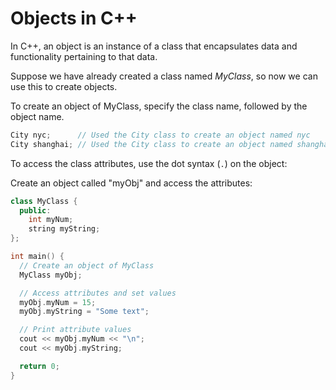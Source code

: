 # Objects in C++

In C++, an object is an instance of a class that encapsulates data and functionality pertaining to that data.


Suppose we have already created a class named _MyClass_, so now we can use this to create objects.

To create an object of MyClass, specify the class name, followed by the object name.

```cpp
City nyc;      // Used the City class to create an object named nyc
City shanghai; // Used the City class to create an object named shanghai
```

To access the class attributes, use the dot syntax (`.`) on the object:

Create an object called "myObj" and access the attributes:

```cpp
class MyClass {       
  public:
    int myNum;
    string myString;
};

int main() {
  // Create an object of MyClass
  MyClass myObj;

  // Access attributes and set values
  myObj.myNum = 15; 
  myObj.myString = "Some text";

  // Print attribute values
  cout << myObj.myNum << "\n";
  cout << myObj.myString;

  return 0;
}
```